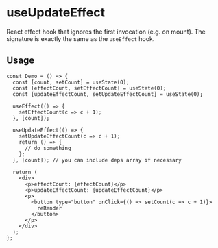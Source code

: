# useUpdateEffect

React effect hook that ignores the first invocation (e.g. on mount). The signature is exactly the same as the `useEffect` hook.

## Usage

```tsx
const Demo = () => {
  const [count, setCount] = useState(0);
  const [effectCount, setEffectCount] = useState(0);
  const [updateEffectCount, setUpdateEffectCount] = useState(0);

  useEffect(() => {
    setEffectCount(c => c + 1);
  }, [count]);

  useUpdateEffect(() => {
    setUpdateEffectCount(c => c + 1);
    return () => {
      // do something
    };
  }, [count]); // you can include deps array if necessary

  return (
    <div>
      <p>effectCount: {effectCount}</p>
      <p>updateEffectCount: {updateEffectCount}</p>
      <p>
        <button type="button" onClick={() => setCount(c => c + 1)}>
          reRender
        </button>
      </p>
    </div>
  );
};
```
